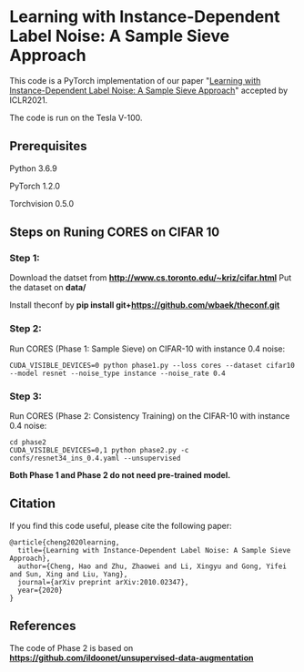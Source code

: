# Learning with Instance-Dependent Label Noise: A Sample Sieve Approach
This code is a PyTorch implementation of our paper "[Learning with Instance-Dependent Label Noise: A Sample Sieve Approach](https://arxiv.org/abs/2010.02347)" accepted by ICLR2021.

The code is run on the Tesla V-100.
## Prerequisites
Python 3.6.9

PyTorch 1.2.0

Torchvision 0.5.0


## Steps on Runing CORES on CIFAR 10
### Step 1: 

Download the datset from **http://www.cs.toronto.edu/~kriz/cifar.html** Put the dataset on **data/**

Install theconf by **pip install git+https://github.com/wbaek/theconf.git**


### Step 2:

Run CORES (Phase 1: Sample Sieve) on CIFAR-10 with instance 0.4 noise:

```
CUDA_VISIBLE_DEVICES=0 python phase1.py --loss cores --dataset cifar10 --model resnet --noise_type instance --noise_rate 0.4
```
### Step 3:
Run CORES (Phase 2: Consistency Training) on the CIFAR-10 with instance 0.4 noise:

```
cd phase2
CUDA_VISIBLE_DEVICES=0,1 python phase2.py -c confs/resnet34_ins_0.4.yaml --unsupervised
```
**Both Phase 1 and Phase 2 do not need pre-trained model.**


## Citation

If you find this code useful, please cite the following paper:

```
@article{cheng2020learning,
  title={Learning with Instance-Dependent Label Noise: A Sample Sieve Approach},
  author={Cheng, Hao and Zhu, Zhaowei and Li, Xingyu and Gong, Yifei and Sun, Xing and Liu, Yang},
  journal={arXiv preprint arXiv:2010.02347},
  year={2020}
}
```


## References

The code of Phase 2 is based on **https://github.com/ildoonet/unsupervised-data-augmentation**






